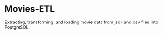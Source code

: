 # Movies-ETL
Extracting, transforming, and loading movie data from json and csv files into PostgreSQL
